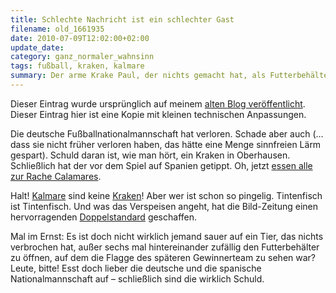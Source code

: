 ```yaml
---
title: Schlechte Nachricht ist ein schlechter Gast
filename: old_1661935
date: 2010-07-09T12:02:00+02:00
update_date:
category: ganz_normaler_wahnsinn
tags: fußball, kraken, kalmare
summary: Der arme Krake Paul, der nichts gemacht hat, als Futterbehälter zu öffnen, wird jetzt von wütenden Fußballfans bedroht. Die ihn zu allem Überfluss auch noch als Kalmar bezeichnen.
---
```

Dieser Eintrag wurde ursprünglich auf meinem [alten Blog veröffentlicht](https://stu.blogger.de/stories/1661935/). Dieser Eintrag hier ist eine Kopie mit kleinen technischen Anpassungen.

Die deutsche Fußballnationalmannschaft hat verloren. Schade aber auch (…dass sie nicht früher verloren haben, das hätte eine Menge sinnfreien Lärm gespart). Schuld daran ist, wie man hört, ein Kraken in Oberhausen. Schließlich hat der vor dem Spiel auf Spanien getippt. Oh, jetzt [essen alle zur Rache Calamares](https://www.bildblog.de/20360/wenn-deutschlandfans-der-kraken-platzt/).

Halt! [Kalmare](https://de.wikipedia.org/wiki/Kalmare) sind keine [Kraken](https://de.wikipedia.org/wiki/Kraken)! Aber wer ist schon so pingelig. Tintenfisch ist Tintenfisch. Und was das Verspeisen angeht, hat die Bild-Zeitung einen hervorragenden [Doppelstandard](https://www.bildblog.de/20297/octopussies/) geschaffen.

Mal im Ernst: Es ist doch nicht wirklich jemand sauer auf ein Tier, das nichts verbrochen hat, außer sechs mal hintereinander zufällig den Futterbehälter zu öffnen, auf dem die Flagge des späteren Gewinnerteam zu sehen war? Leute, bitte! Esst doch lieber die deutsche und die spanische Nationalmannschaft auf – schließlich sind die wirklich Schuld.
